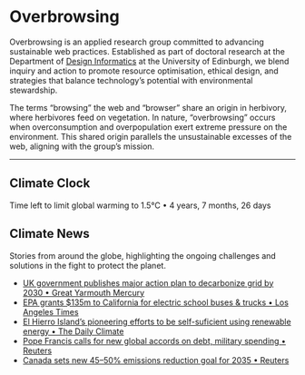 # Overbrowsing

Overbrowsing is an applied research group committed to advancing sustainable web practices. Established as part of doctoral research at the Department of [Design Informatics](https://www.designinformatics.org) at the University of Edinburgh, we blend inquiry and action to promote resource optimisation, ethical design, and strategies that balance technology’s potential with environmental stewardship.

The terms “browsing” the web and “browser” share an origin in herbivory, where herbivores feed on vegetation. In nature, “overbrowsing” occurs when overconsumption and overpopulation exert extreme pressure on the environment. This shared origin parallels the unsustainable excesses of the web, aligning with the group’s mission.

---

## Climate Clock
<!-- clock-time -->
Time left to limit global warming to 1.5°C • 4 years, 7 months, 26 days
<!-- /clock-time -->

## Climate News
Stories from around the globe, highlighting the ongoing challenges and solutions in the fight to protect the planet.
<!-- clock-news -->
- [UK government publishes major action plan to decarbonize grid by 2030 • Great Yarmouth Mercury](https://www.greatyarmouthmercury.co.uk/news/national/24791806.government-publishes-major-action-plan-decarbonise-grid-2030/ )
- [EPA grants $135m to California for electric school buses & trucks • Los Angeles Times](https://www.latimes.com/environment/story/2024-12-12/epa-grants-135-million-to-california-for-electric-school-buses-and-trucks )
- [El Hierro Island’s pioneering efforts to be self-suficient using renewable energy • The Daily Climate](https://www.dailyclimate.org/el-hierro-s-pioneering-efforts-in-sustainability-2670441142.html )
- [Pope Francis calls for new global accords on debt, military spending • Reuters](https://www.reuters.com/world/europe/pope-francis-calls-new-global-accords-debt-military-spending-2024-12-12/ )
- [Canada sets new 45–50% emissions reduction goal for 2035 • Reuters](https://www.reuters.com/sustainability/climate-energy/canada-sets-new-4550-emissions-reduction-goal-2035-2024-12-12/ )
<!-- /clock-news -->

